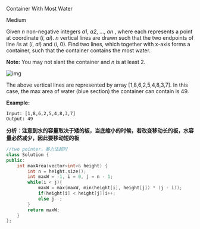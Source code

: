  Container With Most Water

Medium

Given *n* non-negative integers *a1*, *a2*, ..., *an* , where each represents a point at coordinate (*i*, *ai*). *n* vertical lines are drawn such that the two endpoints of line *i*is at (*i*, *ai*) and (*i*, 0). Find two lines, which together with x-axis forms a container, such that the container contains the most water.

**Note:** You may not slant the container and *n* is at least 2.

 

![img](https://s3-lc-upload.s3.amazonaws.com/uploads/2018/07/17/question_11.jpg)

The above vertical lines are represented by array [1,8,6,2,5,4,8,3,7]. In this case, the max area of water (blue section) the container can contain is 49.

 

**Example:**

```
Input: [1,8,6,2,5,4,8,3,7]
Output: 49
```

**分析：注意到水的容量取决于矮的板，当底缩小的时候，若改变移动长的板，水容量必然减少，因此要移动短的板**

```c++
//two pointer，暴力法超时
class Solution {
public:
    int maxArea(vector<int>& height) {
        int n = height.size();
        int maxW = -1, i = 0, j = n - 1;
        while(i < j){
            maxW = max(maxW, min(height[i], height[j]) * (j - i));
            if(height[i] < height[j])i++;
            else j--;
        }
        return maxW;
    }
};
```

